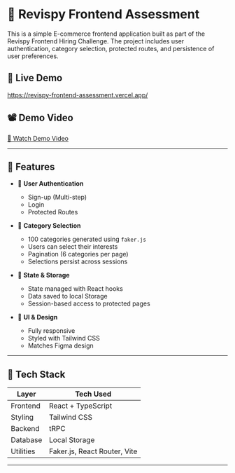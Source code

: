 # 🛒 Revispy Frontend Assessment

This is a simple E-commerce frontend application built as part of the Revispy Frontend Hiring Challenge. The project includes user authentication, category selection, protected routes, and persistence of user preferences.

## 🔗 Live Demo

https://revispy-frontend-assessment.vercel.app/

## 📽️ Demo Video

[🎥 Watch Demo Video](https://your-demo-video-link.com)

---

## 📌 Features

- 🔐 **User Authentication**
  - Sign-up (Multi-step)
  - Login
  - Protected Routes

- 📂 **Category Selection**
  - 100 categories generated using `faker.js`
  - Users can select their interests
  - Pagination (6 categories per page)
  - Selections persist across sessions

- 🧠 **State & Storage**
  - State managed with React hooks
  - Data saved to local Storage
  - Session-based access to protected pages

- 💅 **UI & Design**
  - Fully responsive
  - Styled with Tailwind CSS
  - Matches Figma design

---

## 🧪 Tech Stack

| Layer      | Tech Used            |
|------------|----------------------|
| Frontend   | React + TypeScript   |
| Styling    | Tailwind CSS         |
| Backend    | tRPC  |
| Database   | Local Storage   |
| Utilities  | Faker.js, React Router, Vite |

---




